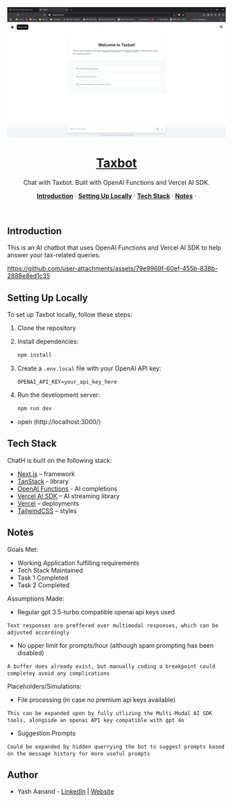 <a href="https://chathn.vercel.app">
  <img alt="Chat with Taxbot." src="/app/opengraph-image.png">
  <h1 align="center">Taxbot</h1>
</a>

<p align="center">
  Chat with Taxbot. Built with OpenAI Functions and Vercel AI SDK. 
</p>

<p align="center">
  <a href="#introduction"><strong>Introduction</strong></a> ·
  <a href="#setting-up-locally"><strong>Setting Up Locally</strong></a> ·
  <a href="#tech-stack"><strong>Tech Stack</strong></a> ·
  <a href="#notes"><strong>Notes</strong></a> ·
</p>
<br/>

## Introduction

This is an AI chatbot that uses OpenAI Functions and Vercel AI SDK to help answer your tax-related queries.


https://github.com/user-attachments/assets/79e9969f-60ef-455b-838b-2888e8ed1c35


## Setting Up Locally

To set up Taxbot locally, follow these steps:

1. Clone the repository

2. Install dependencies:
   ```bash
   npm install
   ```
3. Create a `.env.local` file with your OpenAI API key:
   ```
   OPENAI_API_KEY=your_api_key_here
   ```
4. Run the development server:
   ```bash
   npm run dev
   ```

- open (http://localhost:3000/)

## Tech Stack

ChatH is built on the following stack:

- [Next.js](https://nextjs.org/) – framework
- [TanStack](https://tanstack.com/) - library
- [OpenAI Functions](https://platform.openai.com/docs/guides/gpt/function-calling) - AI completions
- [Vercel AI SDK](https://sdk.vercel.ai/docs) – AI streaming library
- [Vercel](https://vercel.com) – deployments
- [TailwindCSS](https://tailwindcss.com/) – styles

## Notes

Goals Met:

- Working Application fulfilling requirements
- Tech Stack Maintained
- Task 1 Completed
- Task 2 Completed

Assumptions Made:

- Regular gpt 3.5-turbo compatible openai api keys used

```
Text responses are preffered over multimodal responses, which can be adjusted accordingly
```

- No upper limit for prompts/hour (although spam prompting has been disabled)

```
A buffer does already exist, but manually coding a breakpoint could completey avoid any complications
```

Placeholders/Simulations:

- File processing (in case no premium api keys available)

```
This can be expanded upon by fully utlizing the Multi-Modal AI SDK tools, alongside an openai API key compatible with gpt 4o
```

- Suggestion Prompts

```
Could be expanded by hidden querrying the bot to suggest prompts based on the message history for more useful prompts
```

## Author

- Yash Aanand - [LinkedIn](https://www.linkedin.com/in/yash-aanand-35192b273/) | [Website](https://yashaanand.com/)

